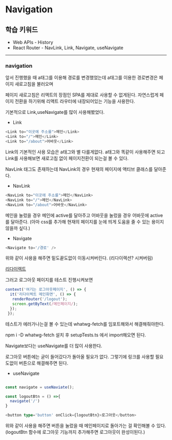 # Navigation

## 학습 키워드

* Web APIs - History
* React Router - NavLink, Link, Navigate, useNavigate

* * *

### navigation

앞서 진행했을 때 a태그를 이용해 경로를 변경했었는데 a태그를 이용한 경로변경은 페이지 새로고침을 불러오며

페이지 새로고침은 리액트의 장점인 SPA를 제대로 사용할 수 없게된다. 자연스럽게 페이지 전환을 하기위해 리액트 라우터에 내장되어있는 기능을 사용한다.

기본적으로 Link,useNavigate를 많이 사용해봤었다.

* Link

```ts
<Link to="이곳에 주소를">메인</Link>
<Link to="/">메인</Link>
<Link to="/about">어바웃</Link>
```

Link의 기본적인 사용 모습은 a태그와 별 다를게없다. a태그와 똑같이 사용해주면 되고 Link를 사용해보면 새로고침 없이 페이지전환이 되는걸 볼 수 있다.

NavLink 태그도 존재하는데 NavLink의 경우 현재의 페이지에 액티브 클래스를 달아준다.

* NavLink

```ts
<NavLink to="이곳에 주소를">메인</NavLink>
<NavLink to="/">메인</NavLink>
<NavLink to="/about">어바웃</NavLink>
```

메인을 눌렀을 경우 메인에 active를 달아주고 어바웃을 눌렀을 경우 어바웃에 active를 달아준다. (아마 css를 추가해 현재의 페이지를 눈에 띄게 도움을 줄 수 있는 용이지 않을까 싶다.)

* Navigate

```ts
<Navigate to='/경로' />
```

위와 같이 사용을 해주면 밑도끝도없이 이동시켜버린다. (리다이렉션? 시켜버림)

[리다이렉트](https://webstone.tistory.com/65)

그러고 로그아웃 페이지를 테스트 진행시켜보면

```ts
context('여기는 로그아웃페이지', () => {
  it('리다이렉트 메인화면', () => {
   renderRouter('/logout');
   screen.getByText(/메인페이지/);
  });
 });
```

테스트가 에러가나는걸 볼 수 있는데 whatwg-fetch를 임포트해와서 해결해줘야한다.

npm i -D whatwg-fetch 설치 후 setupTests.ts 에서 import해오면 된다.

Navigate보다는 useNavigate를 더 많이 사용한다.

로그아웃 버튼에는 굳이 들어갔다가 돌아올 필요가 없다. 그렇기에 링크를 사용할 필요도없이 버튼으로 해결해주면 된다.

* useNavigate

```ts

const navigate = useNaviate();

const logoutBtn = () =>{
  navigate('/')
}

<button type='button' onClick={logoutBtn}>로그아웃</button>
```

위와 같이 사용을 해주면 버튼을 눌렀을 때 메인페이지로 돌아가는 걸 확인해볼 수 있다. (logoutBtn 함수에 로그아웃 기능까지 추가해주면 로그아웃이 완성이된다.)
